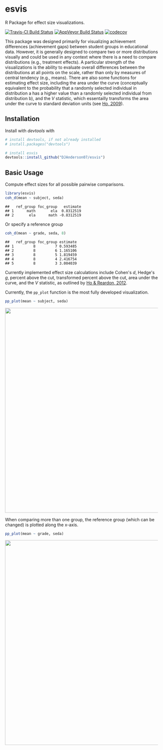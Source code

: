 # esvis
R Package for effect size visualizations.

[![Travis-CI Build Status](https://travis-ci.org/DJAnderson07/esvis.svg?branch=master)](https://travis-ci.org/DJAnderson07/esvis) 
[![AppVeyor Build Status](https://ci.appveyor.com/api/projects/status/github/DJAnderson07/esvis?branch=master&svg=true)](https://ci.appveyor.com/project/DJAnderson07/esvis) 
[![codecov](https://codecov.io/gh/DJAnderson07/esvis/branch/master/graph/badge.svg)](https://codecov.io/gh/DJAnderson07/esvis)

This package was designed primarily for visualizing achievement differences (achievement gaps) between student groups in educational data. However, it is generally designed to compare two or more distributions visually and could be used in any context where there is a need to compare distributions (e.g., treatment effects). A particular strength of the visualizations is the ability to evaluate overall differences between the distributions at all points on the scale, rather than only by measures of central tendency (e.g., means). There are also some functions for estimating effect size, including the area under the curve (conceptually equivalent to the probability that a randomly selected individual in distribution a has a higher value than a randomly selected individual from distribution b), and the *V* statistic, which essentailly transforms the area under the curve to standard deviation units (see [Ho, 2009](https://www.jstor.org/stable/40263526?seq=1#page_scan_tab_contents)).

## Installation
Install with *devtools* with


```r
# install devtools, if not already installed
# install.packages("devtools")

# install esvis
devtools::install_github("DJAnderson07/esvis")
```

## Basic Usage

Compute effect sizes for all possible pairwise comparisons.


```r
library(esvis)
coh_d(mean ~ subject, seda)
```

```
##   ref_group foc_group   estimate
## 1      math       ela  0.8312519
## 2       ela      math -0.8312519
```

Or specify a reference group


```r
coh_d(mean ~ grade, seda, 8)
```

```
##   ref_group foc_group estimate
## 1         8         7 0.593485
## 2         8         6 1.165106
## 3         8         5 1.819459
## 4         8         4 2.416754
## 5         8         3 3.004039
```

Currently implemented effect size calculations include Cohen's *d*, Hedge's *g*, percent above the cut, transformed percent above the cut, area under the curve, and the *V* statistic, as outlined by [Ho & Reardon, 2012](http://journals.sagepub.com/doi/abs/10.3102/1076998611411918).

Currently, the `pp_plot` function is the most fully developed visualization.


```r
pp_plot(mean ~ subject, seda)
```

<img src="temp_files/figure-html/pp_plot1-1.png" width="672" />

When comparing more than one group, the reference group (which can be changed) is plotted along the x-axis.


```r
pp_plot(mean ~ grade, seda)
```

<img src="temp_files/figure-html/pp_plot2-1.png" width="672" />
